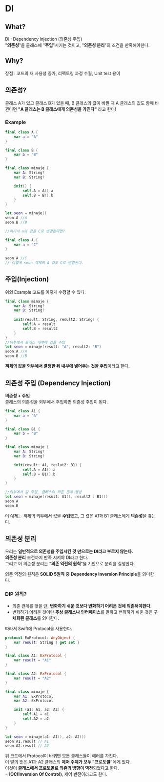 # DI

## What?
DI : Dependency Injection (의존성 주입)    
"<b>의존성</b>"을 클래스에 "<b>주입</b>"시키는 것이고, "<b>의존성 분리</b>"의 조건을 만족해야한다.

## Why?
장점 : 코드의 재 사용성 증가, 리펙토링 과정 수월, Unit test 용이

## 의존성?  
클래스 A가 있고 클래스 B가 있을 때, B 클래스의 값이 바뀔 때 A 클래스의 값도 함께 바뀐다면 <b>"A 클래스는 B 클래스에게 의존성을 가진다"</b> 라고 한다!
### Example
```swift 
final class A {
    var a = "A"
}

final class B {
    var b = "B"
}

final class minaje {
    var A: String?
    var B: String?

    init() {
        self.A = A().a
        self.B = B().b
    }
}

let seon = minaje()
seon.A //A
seon.B //B

//여기서 a의 값을 C로 변경한다면?

final class A {
    var a = "C"
}
 
seon.A //C
// 이렇게 seon 객체의 A 값도 C로 변경된다.
```

## 주입(Injection)
위의 Example 코드를 이렇게 수정할 수 있다.
``` Swift
final class minaje {
    var A: String?
    var B: String?
    
    init(result: String, result2: String) {
        self.A = result
        self.B = result2
    }
}
//외부에서 클래스 내부에 값을 주입
let seon = minaje(result: "A", result2: "B") 
seon.A //A
seon.B //B
```
<b> 객체의 값을 외부에서 결정한 뒤 내부에 넣어주는 것을 주입</b>이라고 한다.

## 의존성 주입 (Dependency Injection)

<b>의존성 + 주입</B>     
클래스의 의존성을 외부에서 주입하면 의존성 주입이 된다.    

``` Swift 
final class A1 {
    var a = "A"
}

final class B1 {
    var b = "B"
}

final class minaje {
    var A: String?
    var B: String?

    init(result: A1, reslut2: B1) {
        self.A = A1().a
        self.B = B1().b
    }
}

//외부에서 값 주입, 클래스의 의존 관계 생성
let seon = minaje(result: A1(), result2 : B1())
seon.A
seon.B
``` 
이 예제는 객체의 외부에서 값을 <b>주입</b>했고, 그 값은 A1과 B1 클래스에게 <b>의존성</b>을 갖는다.    

## 의존성 분리
우리는 <b>일반적으로 의존성을 주입시킨 것 만으로는 DI라고 부르지 않는다.</b>      
<b>의존성 분리</b> 조건까지 만족 시켜야 DI라고 한다.     
그리고 이 의존성 분리는 "<b>의존 역전의 원칙</b>"을 기반으로 분리를 실행한다.        

의존 역전의 원칙은 <b>SOLID 5원칙</b> 중 <b>Dependency Inversion Principle</b>을 의미한다. 

### DIP 원칙?
* 의존 관계를 맺을 땐, <b>변화하기 쉬운 것보다 변화하기 어려운 것에 의존해야한다.</b>
* 변화하기 어려운 것이란 <b>추상 클래스나 인터페이스</b>를 말하고 변화하기 쉬운 것은 <b>구체화된 클래스</b>를 의미한다.        

따라서 Swift에 Protocol을 사용한다.      
```swift 
protocol ExProtocol: AnyObject {
    var result: String { get set }
}

final class A1: ExProtocol {
    var result = "A1"
}

final class A2: ExProtocol {
    var result = "A2"
}

final class minaje {
    var A1: ExProtocol
    var A2: ExProtocol

    init (a1: A1, a2: A2) {
        self.A1 = a1
        self.A2 = a2
    }
}

let seon = minaje(a1: A1(), a2: A2())
seon.A1.result // A1
seon.A2.result // A2
``` 
위 코드에서 Protocol이 바뀌면 모든 클래스들이 에러를 가진다.       
이 말의 뜻은 A1과 A2 클래스의 <b>제어 주체가 모두 "프로토콜"</b>에게 있다.        
이것이 <b>클래스에서 프로토콜로 의존의 방향이 역전</b>되었다고 한다.        
= <b>IOC(Inversion Of Control)</b>, 제어 반전이라고도 한다. 
